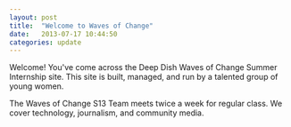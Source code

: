 ```yaml
---
layout: post
title:  "Welcome to Waves of Change"
date:   2013-07-17 10:44:50
categories: update
---
```


Welcome! You've come across the Deep Dish Waves of Change Summer Internship site. This site is built, managed, and run by a talented group of young women. 

The Waves of Change S13 Team meets twice a week for regular class. We cover technology, journalism, and community media.
